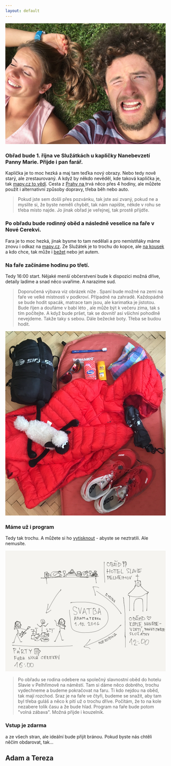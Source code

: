 ```yaml
---
layout: default
---
```

![](images/IMG_3115.JPG)

### Obřad bude 1. října ve Služátkách u kapličky Nanebevzetí Panny Marie. Přijde i pan farář.

Kaplička je to moc hezká a maj tam teďka nový obrazy. Nebo tedy nově starý, ale zrestaurovaný.
A když by někdo nevěděl, kde taková kaplička je, tak [mapy.cz to vědí](https://mapy.cz/s/YrsU).
Cesta z [Prahy na <i class="fa fa-bicycle" aria-hidden="true"></i>](https://www.strava.com/activities/338367643) trvá něco přes 4 hodiny, ale můžete použít i alternativní způsoby dopravy, třeba běh nebo auto.

>Pokud jste sem došli přes pozvánku, tak jste asi zvaný, pokud ne a myslíte si, že byste neměli chybět, tak nám napište, někde v rohu se třeba místo najde.
Jo jinak obřad je veřejnej, tak prostě přijdťe.

### Po obřadu bude rodinný oběd a následně veselice na faře v Nové Cerekvi.

Fara je to moc hezká, jinak bysme to tam nedělali a pro nemístňáky máme znovu i odkaz na [mapy.cz](https://mapy.cz/s/XNqa). Ze Služátek je to trochu do kopce, ale [na  <i class="fa fa-bicycle" aria-hidden="true"></i> kousek](https://www.strava.com/routes/6157429) a kdo chce, tak může i [bežet](https://www.strava.com/routes/6157429) nebo jet autem.

### Na faře začínáme hodinu po třetí.

Tedy 16:00 start. Nějaké menší občerstvení bude k dispozici možná dříve, detaily ladíme a snad něco uvaříme. A narazíme sud.

> Doporučená výbava viz obrázek níže <i class="fa fa-arrow-down" aria-hidden="true"></i>
. Spaní bude možné na zemi na faře ve velké místnosti v podkroví. Případně na zahradě. Každopádně se bude hodit spacák, matrace tam jsou, ale karimatka je jistotou. Bude říjen a doufáme v babí léto <i class="fa fa-spin fa-sun-o" aria-hidden="true"></i>
, ale může být k večeru zima, tak s tím počítejte. A když bude pršet, tak se dovnitř asi všichni pohodlně nevejdeme. Takže <i class="fa fa-umbrella" aria-hidden="true"></i>
 taky s sebou. Dále bežecké boty. Třeba se budou hodit. <i class="fa fa-smile-o" aria-hidden="true"></i>

![](images/IMG_3152.jpg)

### Máme už i program

Tedy tak trochu. A můžete si ho [vytisknout](images/IMG_0117.jpg) - abyste se neztratili. Ale nemusíte.

![](images/IMG_0117.jpg)

>Po obřadu se rodina odebere na společný slavnostní oběd do hotelu Slavie v Pelhřimově na náměstí. Tam si dáme něco dobrého, trochu vydechneme a budeme pokračovat na faru.
Ti kdo nejdou na oběd, tak mají rozchod. Sraz je na faře ve čtyři, budeme se snažit, aby tam byl třeba guláš a něco k pití už o trochu dříve. Počítám, že to na kole nezabere tolik času a že bude hlad.
Program na faře bude potom "volná zábava". Možná přijde i kouzelník.

### Vstup je zdarma

a ze všech stran, ale ideální bude přijít bránou. Pokud byste nás chtěli něčím obdarovat, tak...







## Adam a Tereza
